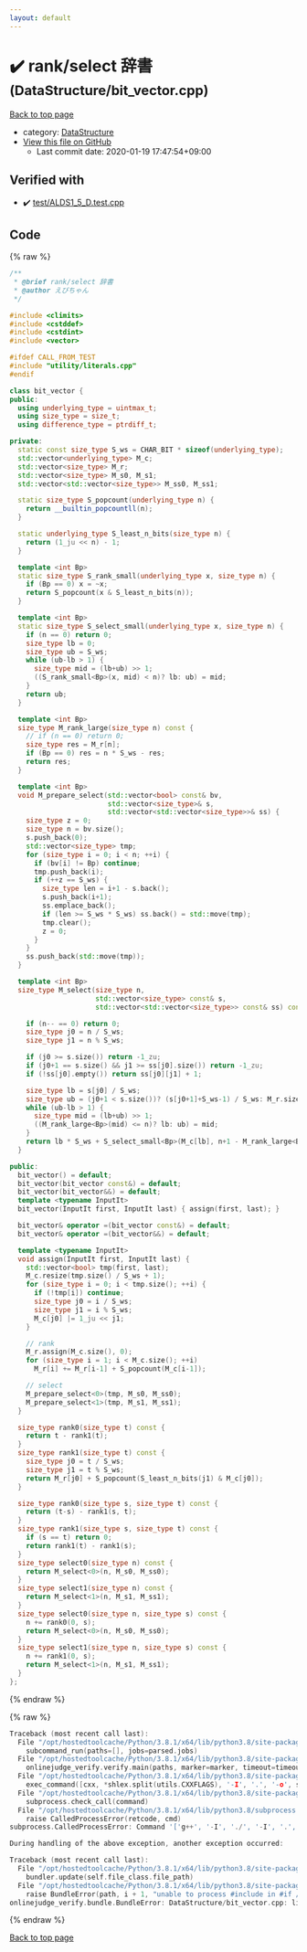 ```yaml
---
layout: default
---
```


<!-- mathjax config similar to math.stackexchange -->
<script type="text/javascript" async
  src="https://cdnjs.cloudflare.com/ajax/libs/mathjax/2.7.5/MathJax.js?config=TeX-MML-AM_CHTML">
</script>
<script type="text/x-mathjax-config">
  MathJax.Hub.Config({
    TeX: { equationNumbers: { autoNumber: "AMS" }},
    tex2jax: {
      inlineMath: [ ['$','$'] ],
      processEscapes: true
    },
    "HTML-CSS": { matchFontHeight: false },
    displayAlign: "left",
    displayIndent: "2em"
  });
</script>

<script type="text/javascript" src="https://cdnjs.cloudflare.com/ajax/libs/jquery/3.4.1/jquery.min.js"></script>
<script src="https://cdn.jsdelivr.net/npm/jquery-balloon-js@1.1.2/jquery.balloon.min.js" integrity="sha256-ZEYs9VrgAeNuPvs15E39OsyOJaIkXEEt10fzxJ20+2I=" crossorigin="anonymous"></script>
<script type="text/javascript" src="../../assets/js/copy-button.js"></script>
<link rel="stylesheet" href="../../assets/css/copy-button.css" />


# :heavy_check_mark: rank/select 辞書 <small>(DataStructure/bit_vector.cpp)</small>

<a href="../../index.html">Back to top page</a>

* category: <a href="../../index.html#5e248f107086635fddcead5bf28943fc">DataStructure</a>
* <a href="{{ site.github.repository_url }}/blob/master/DataStructure/bit_vector.cpp">View this file on GitHub</a>
    - Last commit date: 2020-01-19 17:47:54+09:00




## Verified with

* :heavy_check_mark: <a href="../../verify/test/ALDS1_5_D.test.cpp.html">test/ALDS1_5_D.test.cpp</a>


## Code

<a id="unbundled"></a>
{% raw %}
```cpp
/**
 * @brief rank/select 辞書
 * @author えびちゃん
 */

#include <climits>
#include <cstddef>
#include <cstdint>
#include <vector>

#ifdef CALL_FROM_TEST
#include "utility/literals.cpp"
#endif

class bit_vector {
public:
  using underlying_type = uintmax_t;
  using size_type = size_t;
  using difference_type = ptrdiff_t;

private:
  static const size_type S_ws = CHAR_BIT * sizeof(underlying_type);
  std::vector<underlying_type> M_c;
  std::vector<size_type> M_r;
  std::vector<size_type> M_s0, M_s1;
  std::vector<std::vector<size_type>> M_ss0, M_ss1;

  static size_type S_popcount(underlying_type n) {
    return __builtin_popcountll(n);
  }

  static underlying_type S_least_n_bits(size_type n) {
    return (1_ju << n) - 1;
  }

  template <int Bp>
  static size_type S_rank_small(underlying_type x, size_type n) {
    if (Bp == 0) x = ~x;
    return S_popcount(x & S_least_n_bits(n));
  }

  template <int Bp>
  static size_type S_select_small(underlying_type x, size_type n) {
    if (n == 0) return 0;
    size_type lb = 0;
    size_type ub = S_ws;
    while (ub-lb > 1) {
      size_type mid = (lb+ub) >> 1;
      ((S_rank_small<Bp>(x, mid) < n)? lb: ub) = mid;
    }
    return ub;
  }

  template <int Bp>
  size_type M_rank_large(size_type n) const {
    // if (n == 0) return 0;
    size_type res = M_r[n];
    if (Bp == 0) res = n * S_ws - res;
    return res;
  }

  template <int Bp>
  void M_prepare_select(std::vector<bool> const& bv,
                        std::vector<size_type>& s,
                        std::vector<std::vector<size_type>>& ss) {
    size_type z = 0;
    size_type n = bv.size();
    s.push_back(0);
    std::vector<size_type> tmp;
    for (size_type i = 0; i < n; ++i) {
      if (bv[i] != Bp) continue;
      tmp.push_back(i);
      if (++z == S_ws) {
        size_type len = i+1 - s.back();
        s.push_back(i+1);
        ss.emplace_back();
        if (len >= S_ws * S_ws) ss.back() = std::move(tmp);
        tmp.clear();
        z = 0;
      }
    }
    ss.push_back(std::move(tmp));
  }

  template <int Bp>
  size_type M_select(size_type n,
                     std::vector<size_type> const& s,
                     std::vector<std::vector<size_type>> const& ss) const {

    if (n-- == 0) return 0;
    size_type j0 = n / S_ws;
    size_type j1 = n % S_ws;

    if (j0 >= s.size()) return -1_zu;
    if (j0+1 == s.size() && j1 >= ss[j0].size()) return -1_zu;
    if (!ss[j0].empty()) return ss[j0][j1] + 1;

    size_type lb = s[j0] / S_ws;
    size_type ub = (j0+1 < s.size())? (s[j0+1]+S_ws-1) / S_ws: M_r.size();
    while (ub-lb > 1) {
      size_type mid = (lb+ub) >> 1;
      ((M_rank_large<Bp>(mid) <= n)? lb: ub) = mid;
    }
    return lb * S_ws + S_select_small<Bp>(M_c[lb], n+1 - M_rank_large<Bp>(lb));
  }

public:
  bit_vector() = default;
  bit_vector(bit_vector const&) = default;
  bit_vector(bit_vector&&) = default;
  template <typename InputIt>
  bit_vector(InputIt first, InputIt last) { assign(first, last); }

  bit_vector& operator =(bit_vector const&) = default;
  bit_vector& operator =(bit_vector&&) = default;

  template <typename InputIt>
  void assign(InputIt first, InputIt last) {
    std::vector<bool> tmp(first, last);
    M_c.resize(tmp.size() / S_ws + 1);
    for (size_type i = 0; i < tmp.size(); ++i) {
      if (!tmp[i]) continue;
      size_type j0 = i / S_ws;
      size_type j1 = i % S_ws;
      M_c[j0] |= 1_ju << j1;
    }

    // rank
    M_r.assign(M_c.size(), 0);
    for (size_type i = 1; i < M_c.size(); ++i)
      M_r[i] += M_r[i-1] + S_popcount(M_c[i-1]);

    // select
    M_prepare_select<0>(tmp, M_s0, M_ss0);
    M_prepare_select<1>(tmp, M_s1, M_ss1);
  }

  size_type rank0(size_type t) const {
    return t - rank1(t);
  }
  size_type rank1(size_type t) const {
    size_type j0 = t / S_ws;
    size_type j1 = t % S_ws;
    return M_r[j0] + S_popcount(S_least_n_bits(j1) & M_c[j0]);
  }

  size_type rank0(size_type s, size_type t) const {
    return (t-s) - rank1(s, t);
  }
  size_type rank1(size_type s, size_type t) const {
    if (s == t) return 0;
    return rank1(t) - rank1(s);
  }
  size_type select0(size_type n) const {
    return M_select<0>(n, M_s0, M_ss0);
  }
  size_type select1(size_type n) const {
    return M_select<1>(n, M_s1, M_ss1);
  }
  size_type select0(size_type n, size_type s) const {
    n += rank0(0, s);
    return M_select<0>(n, M_s0, M_ss0);
  }
  size_type select1(size_type n, size_type s) const {
    n += rank1(0, s);
    return M_select<1>(n, M_s1, M_ss1);
  }
};

```
{% endraw %}

<a id="bundled"></a>
{% raw %}
```cpp
Traceback (most recent call last):
  File "/opt/hostedtoolcache/Python/3.8.1/x64/lib/python3.8/site-packages/onlinejudge_verify/main.py", line 173, in main
    subcommand_run(paths=[], jobs=parsed.jobs)
  File "/opt/hostedtoolcache/Python/3.8.1/x64/lib/python3.8/site-packages/onlinejudge_verify/main.py", line 66, in subcommand_run
    onlinejudge_verify.verify.main(paths, marker=marker, timeout=timeout, jobs=jobs)
  File "/opt/hostedtoolcache/Python/3.8.1/x64/lib/python3.8/site-packages/onlinejudge_verify/verify.py", line 98, in main
    exec_command([cxx, *shlex.split(utils.CXXFLAGS), '-I', '.', '-o', shlex.quote(str(directory / 'a.out')), shlex.quote(str(path))])
  File "/opt/hostedtoolcache/Python/3.8.1/x64/lib/python3.8/site-packages/onlinejudge_verify/verify.py", line 26, in exec_command
    subprocess.check_call(command)
  File "/opt/hostedtoolcache/Python/3.8.1/x64/lib/python3.8/subprocess.py", line 364, in check_call
    raise CalledProcessError(retcode, cmd)
subprocess.CalledProcessError: Command '['g++', '-I', './', '-I', '.', '-o', '.verify-helper/cache/0b010e56f7115ec25a6858a18ee8d1eb/a.out', 'test/aoj_2880.test.cpp']' returned non-zero exit status 1.

During handling of the above exception, another exception occurred:

Traceback (most recent call last):
  File "/opt/hostedtoolcache/Python/3.8.1/x64/lib/python3.8/site-packages/onlinejudge_verify/docs.py", line 340, in write_contents
    bundler.update(self.file_class.file_path)
  File "/opt/hostedtoolcache/Python/3.8.1/x64/lib/python3.8/site-packages/onlinejudge_verify/bundle.py", line 153, in update
    raise BundleError(path, i + 1, "unable to process #include in #if / #ifdef / #ifndef other than include guards")
onlinejudge_verify.bundle.BundleError: DataStructure/bit_vector.cpp: line 12: unable to process #include in #if / #ifdef / #ifndef other than include guards

```
{% endraw %}

<a href="../../index.html">Back to top page</a>

